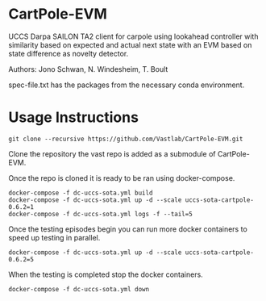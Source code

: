 # CartPole-EVM

UCCS Darpa SAILON TA2 client for carpole using lookahead controller with similarity based on expected and actual next
state with an EVM based on state difference as novelty detector.

Authors: Jono Schwan, N. Windesheim, T. Boult

spec-file.txt has the packages from the necessary conda environment.

# Usage Instructions

```git clone --recursive https://github.com/Vastlab/CartPole-EVM.git```

Clone the repository the vast repo is added as a submodule of CartPole-EVM. 

Once the repo is cloned it is ready to be ran using docker-compose.

```
docker-compose -f dc-uccs-sota.yml build
docker-compose -f dc-uccs-sota.yml up -d --scale uccs-sota-cartpole-0.6.2=1
docker-compose -f dc-uccs-sota.yml logs -f --tail=5
```

Once the testing episodes begin you can run more docker containers to speed up testing in parallel.

```
docker-compose -f dc-uccs-sota.yml up -d --scale uccs-sota-cartpole-0.6.2=5
```

When the testing is completed stop the docker containers.

```
docker-compose -f dc-uccs-sota.yml down
```

